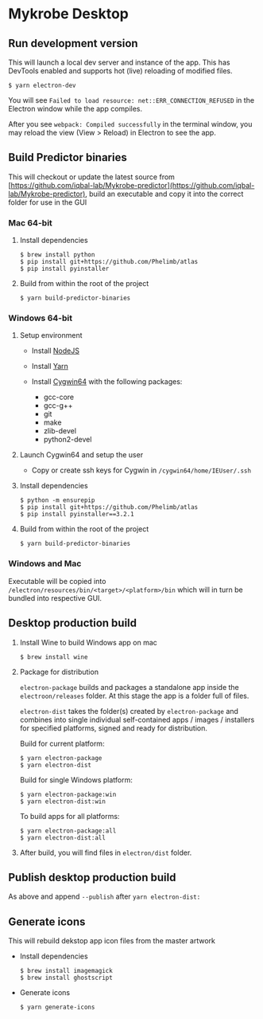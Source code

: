 # Mykrobe Desktop

## Run development version

This will launch a local dev server and instance of the app. This has DevTools enabled and supports hot (live) reloading of modified files.

```
$ yarn electron-dev
```

You will see `Failed to load resource: net::ERR_CONNECTION_REFUSED` in the Electron window while the app compiles.

After you see `webpack: Compiled successfully` in the terminal window, you may reload the view (View > Reload) in Electron to see the app.

## Build Predictor binaries

This will checkout or update the latest source from [https://github.com/iqbal-lab/Mykrobe-predictor](https://github.com/iqbal-lab/Mykrobe-predictor), build an executable and copy it into the correct folder for use in the GUI

### Mac 64-bit

1. Install dependencies

	```
	$ brew install python
	$ pip install git+https://github.com/Phelimb/atlas
	$ pip install pyinstaller
	```

2. Build from within the root of the project

	```
	$ yarn build-predictor-binaries
	```

### Windows 64-bit

1. Setup environment

	- Install [NodeJS](https://nodejs.org/dist/v8.9.1/node-v8.9.1-x64.msi)
	- Install [Yarn](https://yarnpkg.com/latest.msi)
	- Install [Cygwin64](https://www.cygwin.com/setup-x86_64.exe) with the following packages:

		- gcc-core
		- gcc-g++
		- git
		- make
		- zlib-devel
		- python2-devel

2. Launch Cygwin64 and setup the user
 		
	- Copy or create ssh keys for Cygwin in `/cygwin64/home/IEUser/.ssh`
	
3. Install dependencies
	
	```
	$ python -m ensurepip
	$ pip install git+https://github.com/Phelimb/atlas
	$ pip install pyinstaller==3.2.1
	```

4. Build from within the root of the project

	```
	$ yarn build-predictor-binaries
	```

### Windows and Mac
	
Executable will be copied into `/electron/resources/bin/<target>/<platform>/bin` which will in turn be bundled into respective GUI.

## Desktop production build

1. Install Wine to build Windows app on mac

	```
	$ brew install wine
	```

2. Package for distribution

	`electron-package` builds and packages a standalone app inside the `electroon/releases` folder. At this stage the app is a folder full of files.

	`electron-dist` takes the folder(s) created by `electron-package` and combines into single individual self-contained apps / images / installers for specified platforms, signed and ready for distribution.

	Build for current platform:

	```
	$ yarn electron-package
	$ yarn electron-dist
	```

	Build for single Windows platform:

	```
	$ yarn electron-package:win
	$ yarn electron-dist:win
	```

	To build apps for all platforms:

	```
	$ yarn electron-package:all
	$ yarn electron-dist:all
	```

3. After build, you will find files in `electron/dist` folder.

## Publish desktop production build

As above and append `--publish` after `yarn electron-dist:`

## Generate icons

This will rebuild dekstop app icon files from the master artwork

* Install dependencies

	```
	$ brew install imagemagick
	$ brew install ghostscript
	```
	
* Generate icons

	```
	$ yarn generate-icons
	```
